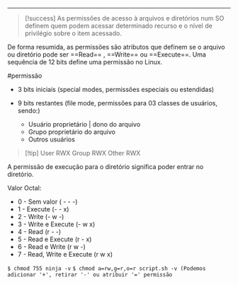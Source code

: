 -----

>[!success] As permissões de acesso à arquivos e diretórios num SO definem quem podem acessar determinado  recurso e o nível de privilégio sobre o item acessado.

De forma resumida, as permissões são atributos que definem se o arquivo ou diretório pode ser ==Read== , ==Write== ou ==Execute==. Uma sequência de 12 bits define uma permissão no Linux.

#permissão
- 3 bits iniciais (special modes, permissões especiais ou estendidas)

- 9 bits restantes (file mode, permissões para 03 classes de usuários, sendo:)
	- Usuário proprietário | dono do arquivo
	- Grupo proprietário do arquivo
	-  Outros usuários

>[!tip] User  RWX Group RWX Other RWX

A permissão de execução para o diretório significa poder entrar no diretório.

Valor Octal:
- 0 - Sem valor ( - - -)
- 1 - Execute (- - x)
- 2 - Write (- w -)
- 3 - Write e Execute (- w x)
- 4 - Read (r - -)
- 5 - Read e Execute (r - x)
- 6 - Read e Write (r w -)
- 7 - Read, Write e Execute (r w x)

`$ chmod 755 ninja -v`
`$ chmod a=rw,g=r,o=r script.sh -v (Podemos adicionar '+', retirar '-' ou atribuir '=' permissão`










